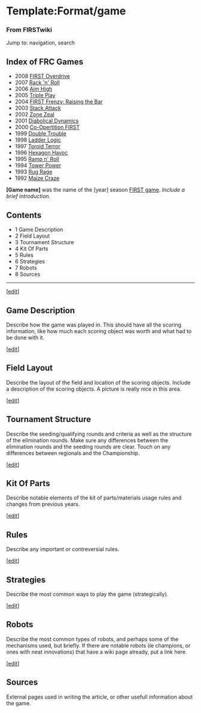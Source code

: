 # Template:Format/game

### From FIRSTwiki

Jump to: navigation, search

Index of FRC Games  
---  
  
  * 2008 [FIRST Overdrive](FIRST_Overdrive "FIRST Overdrive" )
  * 2007 [Rack 'n' Roll](Rack_%27n%27_Roll "Rack 'n' Roll" )
  * 2006 [Aim High](Aim_High "Aim High" )
  * 2005 [Triple Play](Triple_Play "Triple Play" )
  * 2004 [FIRST Frenzy: Raising the Bar](FIRST_Frenzy:_Raising_the_Bar "FIRST Frenzy: Raising the Bar" )
  * 2003 [Stack Attack](Stack_Attack "Stack Attack" )
  * 2002 [Zone Zeal](Zone_Zeal "Zone Zeal" )
  * 2001 [Diabolical Dynamics](Diabolical_Dynamics "Diabolical Dynamics" )
  * 2000 [Co-Opertition FIRST](Co-Opertition_FIRST "Co-Opertition FIRST" )
  * 1999 [Double Trouble](Double_Trouble "Double Trouble" )
  * 1998 [Ladder Logic](Ladder_Logic "Ladder Logic" )
  * 1997 [Toroid Terror](Toroid_Terror "Toroid Terror" )
  * 1996 [Hexagon Havoc](Hexagon_Havoc "Hexagon Havoc" )
  * 1995 [Ramp n' Roll](Ramp_n%27_Roll "Ramp n' Roll" )
  * 1994 [Tower Power](Tower_Power "Tower Power" )
  * 1993 [Rug Rage](Rug_Rage "Rug Rage" )
  * 1992 [Maize Craze](Maize_Craze "Maize Craze" )  
  
  

**[Game name]** was the name of the [year] season [FIRST game](FRC_Games "FRC Games" ). _Include a brief introduction._

  

## Contents

  * 1 Game Description
  * 2 Field Layout
  * 3 Tournament Structure
  * 4 Kit Of Parts
  * 5 Rules
  * 6 Strategies
  * 7 Robots
  * 8 Sources  
---  
  
[[edit](/index.php?title=Template:Format/game&action=edit&section=1 "Edit
section: Game Description" )]

## Game Description

Describe how the game was played in. This should have all the scoring
information, like how much each scoring object was worth and what had to be
done with it.

[[edit](/index.php?title=Template:Format/game&action=edit&section=2 "Edit
section: Field Layout" )]

## Field Layout

Describe the layout of the field and location of the scoring objects. Include
a description of the scoring objects. A picture is really nice in this area.

[[edit](/index.php?title=Template:Format/game&action=edit&section=3 "Edit
section: Tournament Structure" )]

## Tournament Structure

Describe the seeding/qualifying rounds and criteria as well as the structure
of the elimination rounds. Make sure any differences between the elimination
rounds and the seeding rounds are clear. Touch on any differences between
regionals and the Championship.

[[edit](/index.php?title=Template:Format/game&action=edit&section=4 "Edit
section: Kit Of Parts" )]

## Kit Of Parts

Describe notable elements of the kit of parts/materials usage rules and
changes from previous years.

[[edit](/index.php?title=Template:Format/game&action=edit&section=5 "Edit
section: Rules" )]

## Rules

Describe any important or contreversial rules.

[[edit](/index.php?title=Template:Format/game&action=edit&section=6 "Edit
section: Strategies" )]

## Strategies

Describe the most common ways to play the game (strategically).

[[edit](/index.php?title=Template:Format/game&action=edit&section=7 "Edit
section: Robots" )]

## Robots

Describe the most common types of robots, and perhaps some of the mechanisms
used, but briefly. If there are notable robots (ie champions, or ones with
neat innovations) that have a wiki page already, put a link here.

  

[[edit](/index.php?title=Template:Format/game&action=edit&section=8 "Edit
section: Sources" )]

## Sources

External pages used in writing the article, or other usefull information about
the game.

